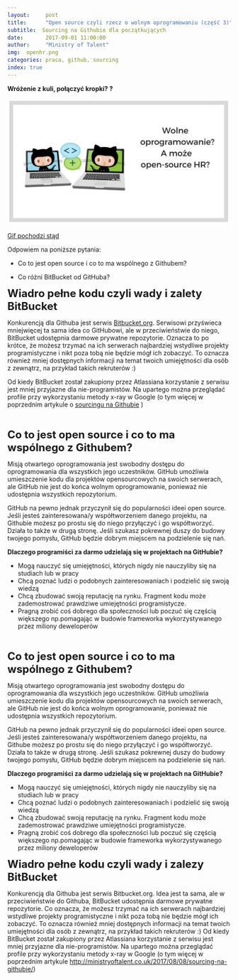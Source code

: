 ```yaml
---
layout:     post
title:      "Open source czyli rzecz o wolnym oprogramowaniu (część 3)"
subtitle:  Sourcing na Githubie dla początkujących
date:       2017-09-01 11:00:00 
author:     "Ministry of Talent"
img:  openhr.png
categories: praca, github, sourcing
index: true
---
```



 
<b>Wróżenie z kuli, połączyć kropki?
?</b>

 <img src="/images/openhr.png" class="img-responsive" alt="Picture">
 
 <a href="https://octodex.github.com/collabocats" target="_blank"> Gif pochodzi stąd</a>
 
Odpowiem na poniższe pytania:

- Co to jest open source i co to ma wspólnego z Githubem?

- Co różni BitBucket od GitHuba?


<b><font size="5,5">Wiadro pełne kodu czyli wady i zalety BitBucket</font></b>

Konkurencją dla Githuba jest serwis <a href="https://bitbucket.org/" target="_blank">Bitbucket.org</a>. Serwisowi przyświeca mniejwięcej ta sama idea co GitHubowi, ale w przeciwieństwie do niego, BitBucket udostępnia darmowe prywatne repozytorie. Oznacza to po krótce, że możesz trzymać na ich serwerach najbardziej wstydliwe projekty programistyczne i nikt poza tobą nie będzie mógł ich zobaczyć.  To oznacza również mniej dostępnych informacji na temat twoich umiejętności dla osób z zewnątrz, na przykład takich rekruterów :) 

Od kiedy BitBucket został zakupiony przez Atlassiana korzystanie z serwisu jest mniej przyjazne dla nie-programistów. Na upartego można przeglądać profile przy wykorzystaniu metody x-ray w Google (o tym więcej w poprzednim artykule o <a href="http://ministryoftalent.co.uk/2017/08/08/sourcing-na-githubie/" target="_blank">sourcingu na Githubie</a>  ) 

<br>

<b><font size="5,5">Co to jest open source i co to ma wspólnego z Githubem?</font></b>

Misją otwartego oprogramowania jest swobodny dostępu do oprogramowania dla wszystkich jego uczestników. GitHub umożliwia umieszczenie kodu dla projektów opensourcowych na swoich serwerach, ale GitHub nie jest do końca wolnym oprogramowanie, ponieważ nie udostępnia wszystkich repozytorium. 
 
GitHub na pewno jednak przyczynił się do popularności ideei open source. Jeśli jesteś zainteresowana/y współtworzeniem danego projektu, na Githubie możesz po prostu się do niego przyłączyć i go współtworzyć. Działa to także w drugą stronę. Jeśli szukasz pokrewnej duszy do budowy twojego pomysłu, GitHub będzie dobrym miejscem na podzielenie się nań.

<b>Dlaczego programiści za darmo udzielają się w projektach na GitHubie?</b>

- Mogą nauczyć się umiejętności, których nigdy nie nauczyliby się na studiach lub w pracy
- Chcą poznać ludzi o podobnych zainteresowaniach i podzielić się swoją wiedzą
- Chcą zbudować swoją reputację na rynku. Fragment kodu może zademostrować prawdziwe umiejętności programistycze.
- Pragną zrobić coś dobrego dla społeczności lub poczuć się częścią większego np.pomagając w budowie frameworka wykorzystywanego przez miliony deweloperów

<br>


<b><font size="5,5">Co to jest open source i co to ma wspólnego z Githubem?</font></b>

Misją otwartego oprogramowania jest swobodny dostępu do oprogramowania dla wszystkich jego uczestników. GitHub umożliwia umieszczenie kodu dla projektów opensourcowych na swoich serwerach, ale GitHub nie jest do końca wolnym oprogramowanie, ponieważ nie udostępnia wszystkich repozytorium. 
 
GitHub na pewno jednak przyczynił się do popularności ideei open source. Jeśli jesteś zainteresowana/y współtworzeniem danego projektu, na Githube możesz po prostu się do niego przyłączyć i go współtworzyć. Działa to także w drugą stronę. Jeśli szukasz pokrewnej duszy do budowy twojego pomysłu, GitHub będzie dobrym miejscem na podzielenie się nań.

<b>Dlaczego programiści za darmo udzielają się w projektach na GitHubie?</b>

- Mogą nauczyć się umiejętności, których nigdy nie nauczyliby się na studiach lub w pracy
- Chcą poznać ludzi o podobnych zainteresowaniach i podzielić się swoją wiedzą
- Chcą zbudować swoją reputację na rynku. Fragment kodu może zademostrować prawdziwe umiejętności programistycze.
- Pragną zrobić coś dobrego dla społeczności lub poczuć się częścią większego np.pomagając w budowie frameworka wykorzystywanego przez miliony deweloperów

<b><font size="5,5">Wiadro pełne kodu czyli wady i zalezy BitBucket</font></b>

Konkurencją dla Githuba jest serwis Bitbucket.org. Idea jest ta sama, ale w przeciwieństwie do Githuba, BitBucket udostępnia darmowe prywatne repozytorie. Co oznacza, że możesz trzymać na ich serwerach najbardziej wstydliwe projekty programistyczne i nikt poza tobą nie będzie mógł ich zobaczyć.  To oznacza również mniej dostępnych informacji na temat twoich umiejętności dla osób z zewnątrz, na przykład takich rekruterów :) 
Od kiedy BitBucket został zakupiony przez Atlassiana korzystanie z serwisu jest mniej przyjazne dla nie-programistów. Na upartego można przeglądać profile przy wykorzystaniu metody x-ray w Google (o tym więcej w poprzednim artykule http://ministryoftalent.co.uk/2017/08/08/sourcing-na-githubie/) 